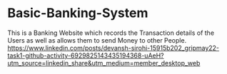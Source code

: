 # Basic-Banking-System
This is a Banking Website which records the Transaction details of the Users as well as allows them to send Money to other People.
https://www.linkedin.com/posts/devansh-sirohi-15915b202_gripmay22-task1-github-activity-6929825143435194368-uAeH?utm_source=linkedin_share&utm_medium=member_desktop_web
